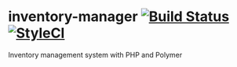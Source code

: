 # inventory-manager [![Build Status](https://travis-ci.org/inventory-manager/inventory-manager.svg?branch=master)](https://travis-ci.org/inventory-manager/inventory-manager)[![StyleCI](https://styleci.io/repos/46257313/shield)](https://styleci.io/repos/46257313)
Inventory management system with PHP and Polymer
